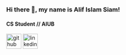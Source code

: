### Hi there 👋, my name is Alif Islam Siam!
#### CS Student // AIUB 

[<img src='https://cdn.jsdelivr.net/npm/simple-icons@3.0.1/icons/github.svg' alt='github' height='40'>](https://github.com/al1f1slam)  [<img src='https://cdn.jsdelivr.net/npm/simple-icons@3.0.1/icons/linkedin.svg' alt='linkedin' height='40'>](https://www.linkedin.com/in/https://www.linkedin.com/in/al1f1slam//)  





